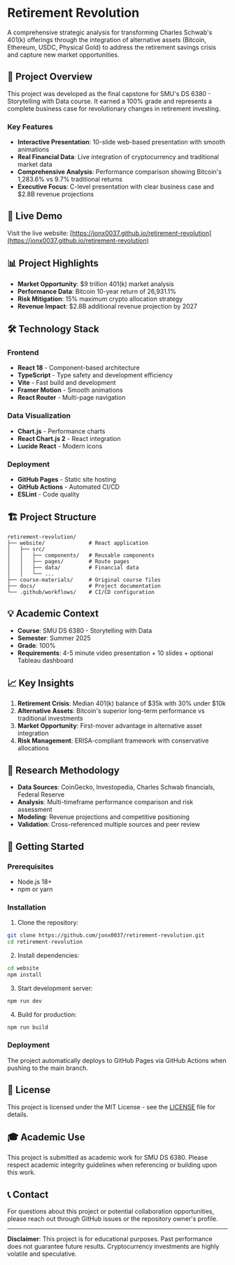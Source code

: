 # Retirement Revolution

A comprehensive strategic analysis for transforming Charles Schwab's 401(k) offerings through the integration of alternative assets (Bitcoin, Ethereum, USDC, Physical Gold) to address the retirement savings crisis and capture new market opportunities.

## 🎯 Project Overview

This project was developed as the final capstone for SMU's DS 6380 - Storytelling with Data course. It earned a 100% grade and represents a complete business case for revolutionary changes in retirement investing.

### Key Features

- **Interactive Presentation**: 10-slide web-based presentation with smooth animations
- **Real Financial Data**: Live integration of cryptocurrency and traditional market data
- **Comprehensive Analysis**: Performance comparison showing Bitcoin's 1,283.6% vs 9.7% traditional returns
- **Executive Focus**: C-level presentation with clear business case and $2.8B revenue projections

## 🚀 Live Demo

Visit the live website: [https://jonx0037.github.io/retirement-revolution](https://jonx0037.github.io/retirement-revolution)

## 📊 Project Highlights

- **Market Opportunity**: $9 trillion 401(k) market analysis
- **Performance Data**: Bitcoin 10-year return of 26,931.1%
- **Risk Mitigation**: 15% maximum crypto allocation strategy
- **Revenue Impact**: $2.8B additional revenue projection by 2027

## 🛠️ Technology Stack

### Frontend
- **React 18** - Component-based architecture
- **TypeScript** - Type safety and development efficiency
- **Vite** - Fast build and development
- **Framer Motion** - Smooth animations
- **React Router** - Multi-page navigation

### Data Visualization
- **Chart.js** - Performance charts
- **React Chart.js 2** - React integration
- **Lucide React** - Modern icons

### Deployment
- **GitHub Pages** - Static site hosting
- **GitHub Actions** - Automated CI/CD
- **ESLint** - Code quality

## 🏗️ Project Structure

```
retirement-revolution/
├── website/              # React application
│   ├── src/
│   │   ├── components/   # Reusable components
│   │   ├── pages/        # Route pages
│   │   ├── data/         # Financial data
│   │   └── ...
├── course-materials/     # Original course files
├── docs/                 # Project documentation
└── .github/workflows/    # CI/CD configuration
```

## 💡 Academic Context

- **Course**: SMU DS 6380 - Storytelling with Data
- **Semester**: Summer 2025
- **Grade**: 100%
- **Requirements**: 4-5 minute video presentation + 10 slides + optional Tableau dashboard

## 📈 Key Insights

1. **Retirement Crisis**: Median 401(k) balance of $35k with 30% under $10k
2. **Alternative Assets**: Bitcoin's superior long-term performance vs traditional investments
3. **Market Opportunity**: First-mover advantage in alternative asset integration
4. **Risk Management**: ERISA-compliant framework with conservative allocations

## 🔬 Research Methodology

- **Data Sources**: CoinGecko, Investopedia, Charles Schwab financials, Federal Reserve
- **Analysis**: Multi-timeframe performance comparison and risk assessment
- **Modeling**: Revenue projections and competitive positioning
- **Validation**: Cross-referenced multiple sources and peer review

## 🚀 Getting Started

### Prerequisites
- Node.js 18+
- npm or yarn

### Installation

1. Clone the repository:
```bash
git clone https://github.com/jonx0037/retirement-revolution.git
cd retirement-revolution
```

2. Install dependencies:
```bash
cd website
npm install
```

3. Start development server:
```bash
npm run dev
```

4. Build for production:
```bash
npm run build
```

### Deployment

The project automatically deploys to GitHub Pages via GitHub Actions when pushing to the main branch.

## 📄 License

This project is licensed under the MIT License - see the [LICENSE](LICENSE) file for details.

## 🎓 Academic Use

This project is submitted as academic work for SMU DS 6380. Please respect academic integrity guidelines when referencing or building upon this work.

## 📞 Contact

For questions about this project or potential collaboration opportunities, please reach out through GitHub issues or the repository owner's profile.

---

**Disclaimer**: This project is for educational purposes. Past performance does not guarantee future results. Cryptocurrency investments are highly volatile and speculative.
